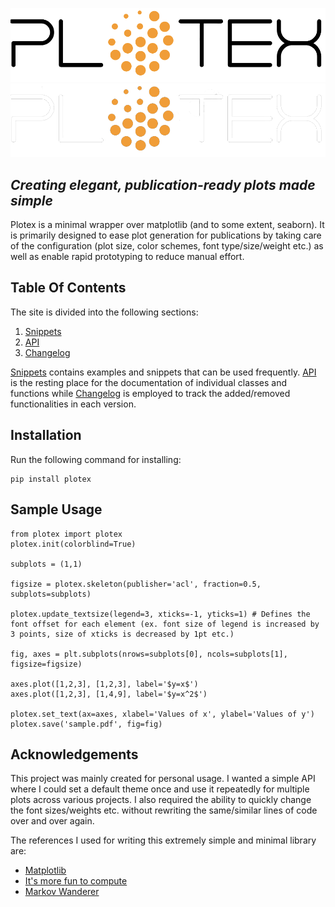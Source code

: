 ![logo](assets/plotex_lightmode.png#only-light)
![logo](assets/plotex_darkmode.png#only-dark)

## *Creating elegant, publication-ready plots made simple*
Plotex is a minimal wrapper over matplotlib (and to some extent, seaborn). It is primarily designed to ease plot generation for publications by taking care of the configuration (plot size, color schemes, font type/size/weight etc.) as well as enable rapid prototyping to reduce manual effort.

## Table Of Contents

The site is divided into the following sections:

1. [Snippets](frequent.md)
2. [API](api.md)
3. [Changelog](changelog.md)

[Snippets](frequent.md) contains examples and snippets that can be used frequently. [API](api.md) is the resting place for the documentation of individual classes and functions while [Changelog](changelog.md) is employed to track the added/removed functionalities in each version.

## Installation

Run the following command for installing:
```
pip install plotex
```

## Sample Usage

```
from plotex import plotex
plotex.init(colorblind=True)

subplots = (1,1)

figsize = plotex.skeleton(publisher='acl', fraction=0.5, subplots=subplots)

plotex.update_textsize(legend=3, xticks=-1, yticks=1) # Defines the font offset for each element (ex. font size of legend is increased by 3 points, size of xticks is decreased by 1pt etc.)

fig, axes = plt.subplots(nrows=subplots[0], ncols=subplots[1], figsize=figsize)

axes.plot([1,2,3], [1,2,3], label='$y=x$')
axes.plot([1,2,3], [1,4,9], label='$y=x^2$')

plotex.set_text(ax=axes, xlabel='Values of x', ylabel='Values of y')
plotex.save('sample.pdf', fig=fig)

```


## Acknowledgements

This project was mainly created for personal usage. I wanted a simple API where I could set a default theme once and use it repeatedly for multiple plots across various projects. I also required the ability to quickly change the font sizes/weights etc. without rewriting the same/similar lines of code over and over again. 

The references I used for writing this extremely simple and minimal library are:
* [Matplotlib](https://matplotlib.org/stable/tutorials/)
* [It's more fun to compute](https://jwalton.info/Embed-Publication-Matplotlib-Latex/)
* [Markov Wanderer](http://aeturrell.com/2018/01/31/publication-quality-plots-in-python/)
